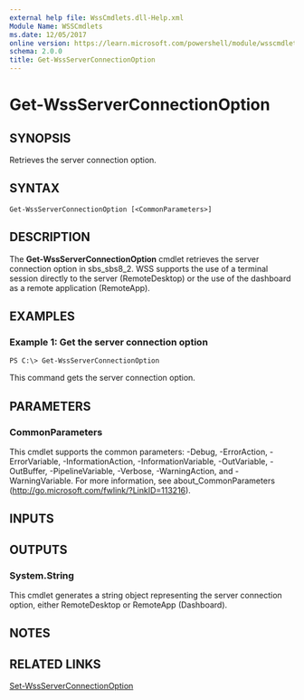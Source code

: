 ```yaml
---
external help file: WssCmdlets.dll-Help.xml
Module Name: WSSCmdlets
ms.date: 12/05/2017
online version: https://learn.microsoft.com/powershell/module/wsscmdlets/get-wssserverconnectionoption?view=windowsserver2012r2-ps&wt.mc_id=ps-gethelp
schema: 2.0.0
title: Get-WssServerConnectionOption
---
```


# Get-WssServerConnectionOption

## SYNOPSIS
Retrieves the server connection option.

## SYNTAX

```
Get-WssServerConnectionOption [<CommonParameters>]
```

## DESCRIPTION
The **Get-WssServerConnectionOption** cmdlet retrieves the server connection option in sbs_sbs8_2.
WSS supports the use of a terminal session directly to the server (RemoteDesktop) or the use of the dashboard as a remote application (RemoteApp).

## EXAMPLES

### Example 1: Get the server connection option
```
PS C:\> Get-WssServerConnectionOption
```

This command gets the server connection option.

## PARAMETERS

### CommonParameters
This cmdlet supports the common parameters: -Debug, -ErrorAction, -ErrorVariable, -InformationAction, -InformationVariable, -OutVariable, -OutBuffer, -PipelineVariable, -Verbose, -WarningAction, and -WarningVariable. For more information, see about_CommonParameters (http://go.microsoft.com/fwlink/?LinkID=113216).

## INPUTS

## OUTPUTS

### System.String
This cmdlet generates a string object representing the server connection option, either RemoteDesktop or RemoteApp (Dashboard).

## NOTES

## RELATED LINKS

[Set-WssServerConnectionOption](./Set-WssServerConnectionOption.md)

